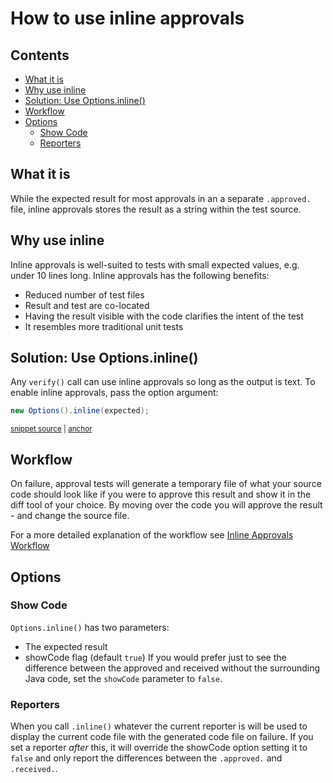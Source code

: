 <a id="top"></a>

# How to use inline approvals

<!-- toc -->
## Contents

  * [What it is](#what-it-is)
  * [Why use inline](#why-use-inline)
  * [Solution: Use Options.inline()](#solution-use-optionsinline)
  * [Workflow](#workflow)
  * [Options](#options)
    * [Show Code](#show-code)
    * [Reporters](#reporters)<!-- endToc -->

## What it is
While the expected result for most approvals in an a separate `.approved.` file, inline approvals stores the result as a string within the test source.

## Why use inline

Inline approvals is well-suited to tests with small expected values, e.g. under 10 lines long. Inline approvals has the following benefits:
* Reduced number of test files
* Result and test are co-located
* Having the result visible with the code clarifies the intent of the test
* It resembles more traditional unit tests 

## Solution: Use Options.inline()
Any `verify()` call can use inline approvals so long as the output is text.
To enable inline approvals, pass the option argument:

<!-- snippet: inline_approvals -->
<a id='snippet-inline_approvals'></a>
```java
new Options().inline(expected);
```
<sup><a href='/approvaltests-tests/src/test/java/org/approvaltests/inline/InlineApprovalsTest.java#L30-L32' title='Snippet source file'>snippet source</a> | <a href='#snippet-inline_approvals' title='Start of snippet'>anchor</a></sup>
<!-- endSnippet -->

## Workflow
On failure, approval tests will generate a temporary file of what your source code should look like if you were to approve this result and show it in the diff tool of your choice.
By moving over the code you will approve the result - and change the source file.

For a more detailed explanation of the workflow see [Inline Approvals Workflow](../explanations/InlineApprovalsWorkflow.md)

## Options

### Show Code
`Options.inline()` has two parameters:
* The expected result
* showCode flag (default `true`)
If you would prefer just to see the difference between the approved and received without the surrounding Java code, set the `showCode` parameter to `false`.

### Reporters
When you call `.inline()` whatever the current reporter is will be used to display the current code file with the generated code file on failure.
If you set a reporter _after_ this, it will override the showCode option setting it to `false` and only report the differences between the `.approved.` and `.received.`.
